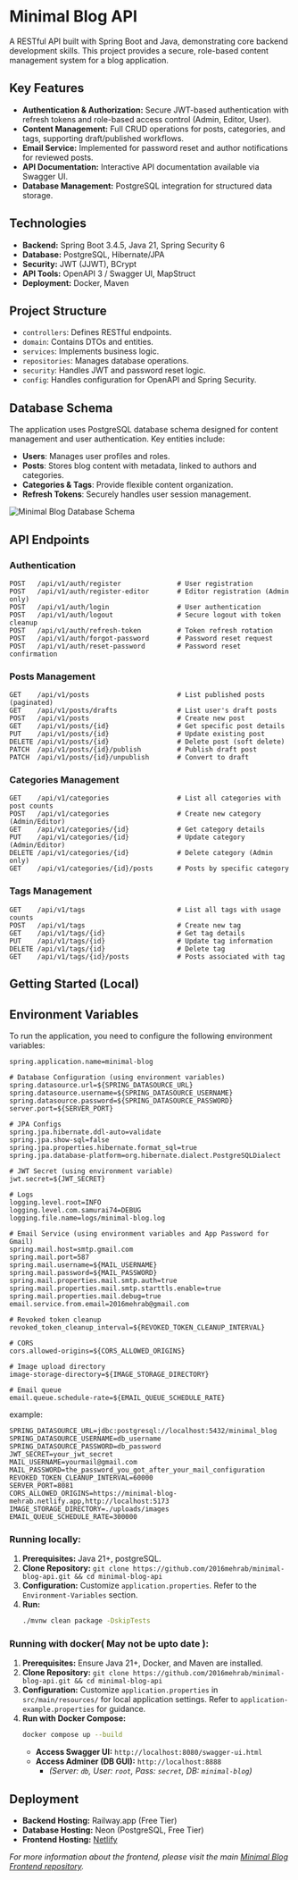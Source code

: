 # Minimal Blog API

A RESTful API built with Spring Boot and Java, demonstrating core backend development skills. This project provides a secure, role-based content management system for a blog application.

## Key Features

* **Authentication & Authorization:** Secure JWT-based authentication with refresh tokens and role-based access control (Admin, Editor, User).
* **Content Management:** Full CRUD operations for posts, categories, and tags, supporting draft/published workflows.
* **Email Service:** Implemented for password reset and author notifications for reviewed posts.
* **API Documentation:** Interactive API documentation available via Swagger UI.
* **Database Management:** PostgreSQL integration for structured data storage.

## Technologies

* **Backend:** Spring Boot 3.4.5, Java 21, Spring Security 6
* **Database:** PostgreSQL, Hibernate/JPA
* **Security:** JWT (JJWT), BCrypt
* **API Tools:** OpenAPI 3 / Swagger UI, MapStruct
* **Deployment:** Docker, Maven
## Project Structure

* `controllers`: Defines RESTful endpoints.
* `domain`: Contains DTOs and entities.
* `services`: Implements business logic.
* `repositories`: Manages database operations.
* `security`: Handles JWT and password reset logic.
* `config`: Handles configuration for OpenAPI and Spring Security.
 
## Database Schema

The application uses PostgreSQL database schema designed for content management and user authentication. Key entities include:

* **Users**: Manages user profiles and roles.
* **Posts**: Stores blog content with metadata, linked to authors and categories.
* **Categories & Tags**: Provide flexible content organization.
* **Refresh Tokens**: Securely handles user session management.

![Minimal Blog Database Schema](./minimal-blog-schema.png)

## API Endpoints

### Authentication
```
POST   /api/v1/auth/register              # User registration
POST   /api/v1/auth/register-editor       # Editor registration (Admin only)
POST   /api/v1/auth/login                 # User authentication
POST   /api/v1/auth/logout                # Secure logout with token cleanup
POST   /api/v1/auth/refresh-token         # Token refresh rotation
POST   /api/v1/auth/forgot-password       # Password reset request
POST   /api/v1/auth/reset-password        # Password reset confirmation
```

### Posts Management
```
GET    /api/v1/posts                      # List published posts (paginated)
GET    /api/v1/posts/drafts               # List user's draft posts
POST   /api/v1/posts                      # Create new post
GET    /api/v1/posts/{id}                 # Get specific post details
PUT    /api/v1/posts/{id}                 # Update existing post
DELETE /api/v1/posts/{id}                 # Delete post (soft delete)
PATCH  /api/v1/posts/{id}/publish         # Publish draft post
PATCH  /api/v1/posts/{id}/unpublish       # Convert to draft
```

### Categories Management
```
GET    /api/v1/categories                 # List all categories with post counts
POST   /api/v1/categories                 # Create new category (Admin/Editor)
GET    /api/v1/categories/{id}            # Get category details
PUT    /api/v1/categories/{id}            # Update category (Admin/Editor)
DELETE /api/v1/categories/{id}            # Delete category (Admin only)
GET    /api/v1/categories/{id}/posts      # Posts by specific category
```

### Tags Management
```
GET    /api/v1/tags                       # List all tags with usage counts
POST   /api/v1/tags                       # Create new tag
GET    /api/v1/tags/{id}                  # Get tag details
PUT    /api/v1/tags/{id}                  # Update tag information
DELETE /api/v1/tags/{id}                  # Delete tag
GET    /api/v1/tags/{id}/posts            # Posts associated with tag
```

## Getting Started (Local)
## Environment Variables

To run the application, you need to configure the following environment variables:

```properties
spring.application.name=minimal-blog

# Database Configuration (using environment variables)
spring.datasource.url=${SPRING_DATASOURCE_URL}
spring.datasource.username=${SPRING_DATASOURCE_USERNAME}
spring.datasource.password=${SPRING_DATASOURCE_PASSWORD}
server.port=${SERVER_PORT}

# JPA Configs
spring.jpa.hibernate.ddl-auto=validate
spring.jpa.show-sql=false
spring.jpa.properties.hibernate.format_sql=true
spring.jpa.database-platform=org.hibernate.dialect.PostgreSQLDialect

# JWT Secret (using environment variable)
jwt.secret=${JWT_SECRET}

# Logs
logging.level.root=INFO
logging.level.com.samurai74=DEBUG
logging.file.name=logs/minimal-blog.log

# Email Service (using environment variables and App Password for Gmail)
spring.mail.host=smtp.gmail.com
spring.mail.port=587
spring.mail.username=${MAIL_USERNAME}
spring.mail.password=${MAIL_PASSWORD}
spring.mail.properties.mail.smtp.auth=true
spring.mail.properties.mail.smtp.starttls.enable=true
spring.mail.properties.mail.debug=true
email.service.from.email=2016mehrab@gmail.com

# Revoked token cleanup
revoked_token_cleanup_interval=${REVOKED_TOKEN_CLEANUP_INTERVAL}

# CORS
cors.allowed-origins=${CORS_ALLOWED_ORIGINS}

# Image upload directory
image-storage-directory=${IMAGE_STORAGE_DIRECTORY}

# Email queue
email.queue.schedule-rate=${EMAIL_QUEUE_SCHEDULE_RATE}
```
example:
```properties
SPRING_DATASOURCE_URL=jdbc:postgresql://localhost:5432/minimal_blog
SPRING_DATASOURCE_USERNAME=db_username
SPRING_DATASOURCE_PASSWORD=db_password
JWT_SECRET=your_jwt_secret
MAIL_USERNAME=yourmail@gmail.com
MAIL_PASSWORD=the_password_you_got_after_your_mail_configuration
REVOKED_TOKEN_CLEANUP_INTERVAL=60000
SERVER_PORT=8081
CORS_ALLOWED_ORIGINS=https://minimal-blog-mehrab.netlify.app,http://localhost:5173
IMAGE_STORAGE_DIRECTORY=./uploads/images
EMAIL_QUEUE_SCHEDULE_RATE=300000
```
### Running locally:
1.  **Prerequisites:** Java 21+, postgreSQL.
2.  **Clone Repository:** `git clone https://github.com/2016mehrab/minimal-blog-api.git && cd minimal-blog-api`
3.  **Configuration:** Customize `application.properties`. Refer to the `Environment-Variables` section.
4.  **Run:**
    ```bash
    ./mvnw clean package -DskipTests
    ```
### Running with docker( May not be upto date ):
1.  **Prerequisites:** Ensure Java 21+, Docker, and Maven are installed.
2.  **Clone Repository:** `git clone https://github.com/2016mehrab/minimal-blog-api.git && cd minimal-blog-api`
3.  **Configuration:** Customize `application.properties` in `src/main/resources/` for local application settings. Refer to `application-example.properties` for guidance.
4.  **Run with Docker Compose:**
    ```bash
    docker compose up --build
    ```
    * **Access Swagger UI:** `http://localhost:8080/swagger-ui.html`
    * **Access Adminer (DB GUI):** `http://localhost:8888`
        * *(Server: `db`, User: `root`, Pass: `secret`, DB: `minimal-blog`)*

## Deployment

* **Backend Hosting:** Railway.app (Free Tier)
* **Database Hosting:** Neon (PostgreSQL, Free Tier)
* **Frontend Hosting:** [Netlify](https://minimal-blog-mehrab.netlify.app/home)

*For more information about the frontend, please visit the main [Minimal Blog Frontend repository](https://github.com/2016mehrab/minimal-blog).*